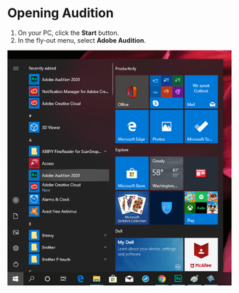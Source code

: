 # Opening Audition

1. On your PC, click the **Start** button. 
2. In the fly-out menu, select **Adobe Audition**.



![](/assets/start-menu.png)

